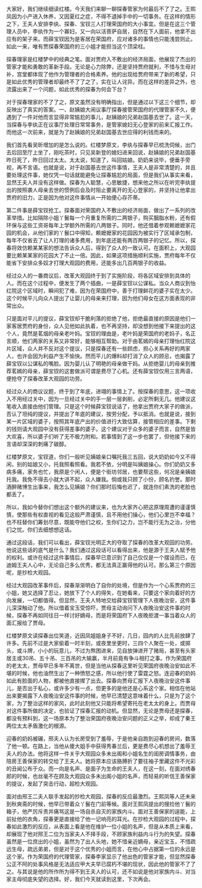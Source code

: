 
大家好，我们继续细读红楼。今天我们来聊一聊探春管家为何最后不了了之。王熙凤因为小产进入休养，又因夏红之症，不得不退掉手中的一切事务。在这样的情形之下，王夫人安排李纨、探春、宝钗三人打理荣国府的大小事宜。但是在这三个管理人员中，李纨作为一个寡妇，又一向以活菩萨自居，自然在下人面前，他拿不出应有的架子来。而薛宝钗因为是客居在荣国府，应对诸多的事情也只能浅尝则止。如此一来，唯有贾探春荣国府的三小姐才能担当这个顶梁柱。

探春理家是红楼梦中的经典之笔。面对贾府入不敷出的经济局面，他展现了杰出的管家才能和勇敢的革新手段。无论是心力除弊，还是坚持贾府就利，不惜与生母对补，宫堂都体现了他作为管理者的合格素养。他的出现给贾府带来了新的希望，只是如此优秀的管理者却最终不了了之了，实在让人诧异。而在这样的差异之外，也流露出来了一个问题，如此优秀的探春为何会下台？

对于探春理家的不了了之，原文虽然没有明确指出，但是通过以下这三个细节，却反映出了真实的答案。一、赵姨娘大闹议事厅探春接管荣国府的代理管家不久，便遇到了一件对他而言显得非常尴尬的事儿，赵姨娘的兄弟赵国基去世了。这一天，当探春与李纨正在议事厅处理日常常事务，是管家媳妇无心登家的前来汇报工作。而他这一次前来，就是为了赵姨娘的兄弟赵国基去世应得的利钱而来的。

我们首先看吴昕增加的是怎么说的。红楼梦原文，李纨与探春早已梳洗伺候，出门去后回至厅上坐了，刚吃茶时，只见吴新登的媳妇进来回说，赵姨娘的兄弟赵国基昨日死了，昨日回过太太。太太说，知道了，叫回姑娘。奶奶来说毕，便垂手旁视，再不言语。也就是说，对于赵国基去世这件事情，王夫人是非常清楚的，并且要处理这件事，她仅凭一句话就能避免让探春尴尬的局面，但是我们从事实来看，显然王夫人并没有这样做。探春为人聪慧，心思敏捷，想来他之所以在听完李纨提出的按照袭人母亲去世的惯例后会及时阻止要离开的无心登家的，并坚持让他拿出贾府的旧力，正是因为他对这件事情从一开始便心存芥蒂。

第二件事是薛宝钗抢工。探春面对荣国府入不敷出的经济局面，做出了一系列的改革举措。比如隔除小姐丫鬟每一个月重复所需的二两银子，购买胭脂水粉，还有假环保与这些工资哥每年上学额外所需的八两银子。同时，他还借着参观赖嬷嬷家花园的机会，从他们家的丫鬟口中得知，赖嬷嬷家的花园因为被实行了区域承包制，每年不仅省去了让人打理的诸多费用，到年底还能有两百两银子的记忆。所以，探春将效仿赖某某家的想法告诉众人后，得到了众人的一致认可。在面积上，大观园要比赖某某家的花园大了不止一倍。因此，如果这项措施顺利实施，贾府每年不仅能省下安排众多奴才打理大观园的费用，还能多出几百两银子的收益。

经过众人的一番商议后，改革大观园终于到了实施阶段，将各区域安排到具体的人。而在这个过程中，便发生了两个插曲，一是薛宝钗以公谋私。当众人商议到怡红院这个区域时，瞬间犯了难，因为在荣国府中，善于打理鲜花的婆子实在太少。这个时候平儿向众人提出了让婴儿的母亲来打理，因为他们母女在这方面表现的非常出众。

只是面对平儿的提议，薛宝钗却干脆利落的拒绝了他，拒绝最直接的原因是他们一家客居贾府的身份，众人见他如此执着，也不再坚持，却没想到他接下来提出的这个人，竟然是茗烟的母亲老叶妈。宝钗的理由是，老叶妈是荣国府的老妈子，名正言顺，他们两家的关系又非常好，能够相互帮助。对于由茗嫣的母亲打理怡红院这片区域，众人并不反对这个提议，只是探春还有一些顾虑，担心关系再好的两家人，也许会因为利益产生不愉快。然而平儿的爆料却打消了众人的顾忌，也揭露了薛宝钗以公谋私的嘴脸。因为婴儿认了明艳的母亲做干妈。从拒绝婴儿的母亲到推荐茗嫣的母亲，薛宝钗的这套做派可谓是费尽了心机。还有薛宝钗仅用三言两语，便抢夺了探春改革大观园的功劳。

经过众人的商议议题，终于到了年底，进翊的事情上了。按探春的意思，这一项收入不用经过关中，因为一旦经过关中的手一层一层剥削，必定所剩无几。他建议这笔收入直接由他们管理。只是这个时候薛宝钗说话了，他拿出贾府大家子的做派，否认了坦纯的提议，并提出了年底的建议，按劳分配，予以抵消。也就是说，接到某一片区域的婆子，按照其年底产出的价值进行大致估算，接管相应的差事。下剩的钱则请大观园中没有获得差事的婆子。这个建议对于众多的婆子而言，自然是皆大欢喜，所以婆子们听了无不极力附和。若事情到了这一步也罢了，但他接下来的言语却深深的刺痛了碳醇。

红楼梦原文，宝钗道，你们一般听见姨娘亲口嘱托我三五回，说大奶奶如今又不得闲，别的姑娘又小，托我照看照看。我若不依，分明是叫姨娘操心。你们奶奶又多病多痛，家务也忙，我原是个闲人，便是个街坊邻居，也要帮这些，何况是亲姨娘托我。我免不得去小就大讲不起，众人嫌我。倘或我只顾了小份，顾名钓誉。那时酒醉赌博生出事来，我怎么见姨娘？你们那时后悔也迟了，就连你们素洗的老脸也都丢了。

所以，我如今替你们想出这个额外的建议来，也为大家齐心把这原理周遭的谨谨慎慎，使那些有权直视的看见这般严肃谨慎，且不用他们操心，他们心里岂不幸福？也不枉替你们筹划尽意，既能夺他们之权，生你们之力，岂不能行无为之治，分他们之忧。你们去细想想这话。

通过这段话，我们可以看出，薛宝钗光明正大的夺取了探春的改革大观园的功劳。他说这些话的底气是什么？我们通过这段话可以看得出来，他是源于王夫人赋予他的权利。或许在经过这件事情后，探春早已意识到了自己仅仅是一个摆设而已，在迪姆王夫人心中，无论自己多么优秀，都无法真正赢得他的认可。那么第三个原因呢，是抄检大观园。

经过大观园改革事件后，探春渐渐明白了自你的处境，但是作为一个心系贾府的三小姐，她又选择了忍让，她放下了个人的得失，在她看来，只要这个家向着好的方向发展，一切都值得。但显然，王夫人特地交给薛宝钗管理下人夜晚治安，这件事儿深深触动了他。所以借着宝玉受惊吓，贾母主动询问下人夜晚治安这件事的时候，探春不再如同往日一样讨好嫡母，而是将荣国府下人夜晚拒渡一事当着众人的面汇报给了贾母。

红楼梦原文读探春出位笑道，近因凤姐姐身子不好，几日，园内的人比先前放肆了许多。先前不过是大家偷着一时半刻，或夜里坐更时，三四个人聚在一处，或掷头，或斗牌，小小的玩意儿，不过为熬困进来，见自放弹进开了赌局，甚至有头家居主或30吊、五十吊、三百吊的大输赢，半月前竟有争斗相打之事。作为荣国府的老太太，贾母早已多年不离世，但是当他从探春这里听见荣国府夜晚治安如此不堪的时候，他也油然生出了一种愤怒之感，所以他行使了雷霆之怒。连迎春的奶妈如此有脸面的人物，都被他直接撵了出去。探春向贾母汇报下人夜晚治安这件事儿，是否出于私心，或许多少有一点，但更多的是他还是心系这个家。相信在他站出来要揭露下人夜晚治安这件事的时候，他早已清楚这意味着什么，只是为了这个家，为了整治这样的家风，此时此刻他又只能将希望寄托在老太太的身上。而贾母对这件事所做的决定，也验证了探春汇报的动机。但显然，无论是贾母还是探春，都没有预料到，这一场原本为了整治荣国府夜晚治安问题的正义之举，却成了秦王两位太太矛盾激化的根源。

迎春的奶妈被碾，邢夫人认为长房受到了羞辱，于是他亲自跑到迎春的房间，数落了他一顿。在路上，当他从傻大姐手中获得秀春兰后，更是费尽心机想出了羞辱王夫人的办法。他将这样一件关乎大观园众多未出阁和小姐名生的闺房调情事务，由陪房王善保家的转交给了王夫人。她将原本应该胳膊折了要往袖子里藏这件不光彩的丑闻公布于众。而一向是名声、是面子为生命的王夫人，在这一刻，在面对绣春郎的时候，也丝毫不在顾及大观园众多未出阁小姐的名声，而轻易的听信王善保家的提议，发起了突击行动，超检大观园。

面对由邢王二夫人联手发起的抄检大观园，探春的反应最激烈。王熙凤等人还未来到秋爽斋的时候，他早已带着众丫鬟在门前等候。面对王熙凤提出的搜捡他丫鬟的箱子，他严厉斥责并痛骂这是一场自杀自灭的家族内斗。面对王善保家的逞能，上前扯他的衣角，探春更是直接给了他一记响亮的耳光。在抄检大观园的过程中，探春如此激烈的反应，从表面上看是他在维护一位小姐的名声，但是从本质上来看，却展现了他对邢王二位为当家夫人不择手段，不顾家族利益内斗行为的失望。探春虽然是一位庶出的小姐，虽然为了出人头地，她不惜亲近嫡母，亲近宝玉，不惜疏远生母，疏远弟弟，但是对于这个优秀的小姐而言，在他心中占据第一位的永远是这个家。作为荣国府的代理管家，探春李家显示了他出色的管家才能，但显然探春公正不阿的处事风格是无法适应甲大夫早已腐朽不堪的现状，因此他的管家不了了之。与其说是他的所作所为得不到王夫人的认可，还不如说是他对家族内斗、对当家主母彻底失望的选择。好，我们今天就读到这里，下次再会。


